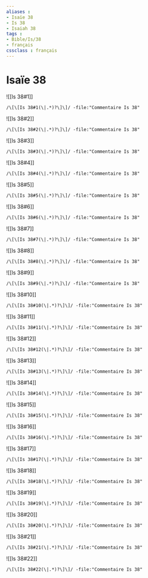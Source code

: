 ```yaml
---
aliases : 
- Isaïe 38
- Is 38
- Isaiah 38
tags : 
- Bible/Is/38
- français
cssclass : français
---
```


# Isaïe 38

![[Is 38#1]]

```query
/\[\[Is 38#1(\|.*)?\]\]/ -file:"Commentaire Is 38"
```

![[Is 38#2]]

```query
/\[\[Is 38#2(\|.*)?\]\]/ -file:"Commentaire Is 38"
```

![[Is 38#3]]

```query
/\[\[Is 38#3(\|.*)?\]\]/ -file:"Commentaire Is 38"
```

![[Is 38#4]]

```query
/\[\[Is 38#4(\|.*)?\]\]/ -file:"Commentaire Is 38"
```

![[Is 38#5]]

```query
/\[\[Is 38#5(\|.*)?\]\]/ -file:"Commentaire Is 38"
```

![[Is 38#6]]

```query
/\[\[Is 38#6(\|.*)?\]\]/ -file:"Commentaire Is 38"
```

![[Is 38#7]]

```query
/\[\[Is 38#7(\|.*)?\]\]/ -file:"Commentaire Is 38"
```

![[Is 38#8]]

```query
/\[\[Is 38#8(\|.*)?\]\]/ -file:"Commentaire Is 38"
```

![[Is 38#9]]

```query
/\[\[Is 38#9(\|.*)?\]\]/ -file:"Commentaire Is 38"
```

![[Is 38#10]]

```query
/\[\[Is 38#10(\|.*)?\]\]/ -file:"Commentaire Is 38"
```

![[Is 38#11]]

```query
/\[\[Is 38#11(\|.*)?\]\]/ -file:"Commentaire Is 38"
```

![[Is 38#12]]

```query
/\[\[Is 38#12(\|.*)?\]\]/ -file:"Commentaire Is 38"
```

![[Is 38#13]]

```query
/\[\[Is 38#13(\|.*)?\]\]/ -file:"Commentaire Is 38"
```

![[Is 38#14]]

```query
/\[\[Is 38#14(\|.*)?\]\]/ -file:"Commentaire Is 38"
```

![[Is 38#15]]

```query
/\[\[Is 38#15(\|.*)?\]\]/ -file:"Commentaire Is 38"
```

![[Is 38#16]]

```query
/\[\[Is 38#16(\|.*)?\]\]/ -file:"Commentaire Is 38"
```

![[Is 38#17]]

```query
/\[\[Is 38#17(\|.*)?\]\]/ -file:"Commentaire Is 38"
```

![[Is 38#18]]

```query
/\[\[Is 38#18(\|.*)?\]\]/ -file:"Commentaire Is 38"
```

![[Is 38#19]]

```query
/\[\[Is 38#19(\|.*)?\]\]/ -file:"Commentaire Is 38"
```

![[Is 38#20]]

```query
/\[\[Is 38#20(\|.*)?\]\]/ -file:"Commentaire Is 38"
```

![[Is 38#21]]

```query
/\[\[Is 38#21(\|.*)?\]\]/ -file:"Commentaire Is 38"
```

![[Is 38#22]]

```query
/\[\[Is 38#22(\|.*)?\]\]/ -file:"Commentaire Is 38"
```

